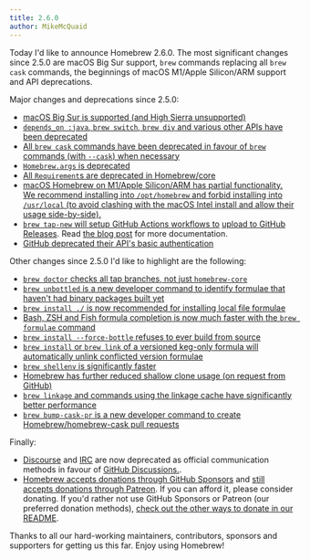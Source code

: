 ```yaml
---
title: 2.6.0
author: MikeMcQuaid
---
```

Today I'd like to announce Homebrew 2.6.0. The most significant changes since 2.5.0 are macOS Big Sur support, `brew` commands replacing all `brew cask` commands, the beginnings of macOS M1/Apple Silicon/ARM support and API deprecations.

Major changes and deprecations since 2.5.0:

- [macOS Big Sur is supported (and High Sierra unsupported)](https://github.com/Homebrew/brew/pull/9054)
- [`depends_on :java`, `brew switch`, `brew diy` and various other APIs have been deprecated](https://github.com/Homebrew/brew/pull/9209)
- [All `brew cask` commands have been deprecated in favour of `brew` commands (with `--cask`) when necessary](https://github.com/Homebrew/brew/pull/8899)
- [`Homebrew.args` is deprecated](https://github.com/Homebrew/brew/pull/8795)
- [All `Requirement`s are deprecated in Homebrew/core](https://github.com/Homebrew/brew/pull/9052)
- [macOS Homebrew on M1/Apple Silicon/ARM has partial functionality. We recommend installing into `/opt/homebrew` and forbid installing into `/usr/local` (to avoid clashing with the macOS Intel install and allow their usage side-by-side).](https://github.com/Homebrew/brew/pull/9117)
- [`brew tap-new` will setup GitHub Actions workflows to](https://github.com/Homebrew/brew/pull/8762) [upload to GitHub Releases](https://github.com/Homebrew/brew/pull/8410). Read [the blog post](https://brew.sh/2020/11/18/homebrew-tap-with-bottles-uploaded-to-github-releases/) for more documentation.
- [GitHub deprecated their API's basic authentication](https://github.com/Homebrew/brew/pull/8826)

Other changes since 2.5.0 I'd like to highlight are the following:

- [`brew doctor` checks all tap branches, not just `homebrew-core`](https://github.com/Homebrew/brew/pull/9305)
- [`brew unbottled` is a new developer command to identify formulae that haven't had binary packages built yet](https://github.com/Homebrew/brew/pull/9308)
- [`brew install ./` is now recommended for installing local file formulae](https://github.com/Homebrew/brew/pull/9241)
- [Bash, ZSH and Fish formula completion is now much faster with the `brew formulae` command](https://github.com/Homebrew/brew/pull/8846)
- [`brew install --force-bottle` refuses to ever build from source](https://github.com/Homebrew/brew/pull/9064)
- [`brew install` or `brew link` of a versioned keg-only formula will automatically unlink conflicted version formulae](https://github.com/Homebrew/brew/pull/9009)
- [`brew shellenv` is significantly faster](https://github.com/Homebrew/brew/pull/8904)
- [Homebrew has further reduced shallow clone usage (on request from GitHub)](https://github.com/Homebrew/brew/pull/8883)
- [`brew linkage` and commands using the linkage cache have significantly better performance](https://github.com/Homebrew/brew/pull/8695)
- [`brew bump-cask-pr` is a new developer command to create Homebrew/homebrew-cask pull requests](https://github.com/Homebrew/brew/pull/7986)

Finally:

- [Discourse](https://github.com/Homebrew/brew/pull/9144) and [IRC](https://github.com/Homebrew/brew/pull/8981) are now deprecated as official communication methods in favour of [GitHub Discussions.](https://github.com/Homebrew/brew/pull/8802).
- [Homebrew accepts donations through GitHub Sponsors](https://github.com/sponsors/Homebrew) and [still accepts donations through Patreon](https://www.patreon.com/homebrew). If you can afford it, please consider donating. If you'd rather not use GitHub Sponsors or Patreon (our preferred donation methods), [check out the other ways to donate in our README](https://github.com/homebrew/brew/#donations).

Thanks to all our hard-working maintainers, contributors, sponsors and supporters for getting us this far. Enjoy using Homebrew!
